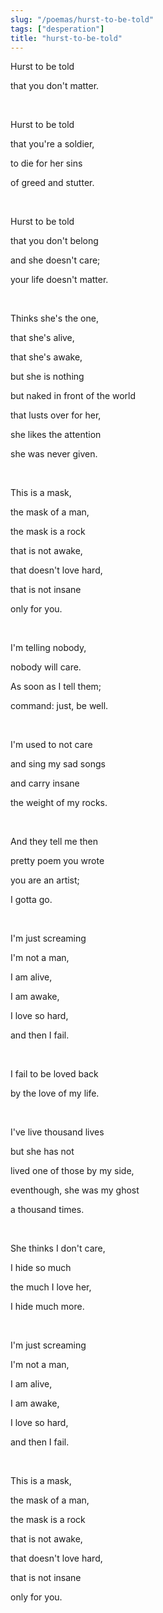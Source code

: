 ```yaml
---
slug: "/poemas/hurst-to-be-told"
tags: ["desperation"]
title: "hurst-to-be-told"
---
```

Hurst to be told

that you don't matter.

&nbsp;

Hurst to be told

that you're a soldier,

to die for her sins

of greed and stutter.

&nbsp;

Hurst to be told

that you don't belong

and she doesn't care;

your life doesn't matter.

&nbsp;

Thinks she's the one,

that she's alive,

that she's awake,

but she is nothing

but naked in front of the world

that lusts over for her,

she likes the attention

she was never given.

&nbsp;

This is a mask,

the mask of a man,

the mask is a rock

that is not awake,

that doesn't love hard,

that is not insane

only for you.

&nbsp;

I'm telling nobody,

nobody will care.

As soon as I tell them;

command: just, be well.

&nbsp;

I'm used to not care

and sing my sad songs

and carry insane

the weight of my rocks.

&nbsp;

And they tell me then

pretty poem you wrote

you are an artist;

I gotta go.

&nbsp;

I'm just screaming

I'm not a man,

I am alive,

I am awake,

I love so hard,

and then I fail.

&nbsp;

I fail to be loved back

by the love of my life.

&nbsp;

I've live thousand lives

but she has not 

lived one of those by my side,

eventhough, she was my ghost

a thousand times.

&nbsp;

She thinks I don't care,

I hide so much

the much I love her,

I hide much more.

&nbsp;

I'm just screaming

I'm not a man,

I am alive,

I am awake,

I love so hard,

and then I fail.

&nbsp;

This is a mask,

the mask of a man,

the mask is a rock

that is not awake,

that doesn't love hard,

that is not insane

only for you.
